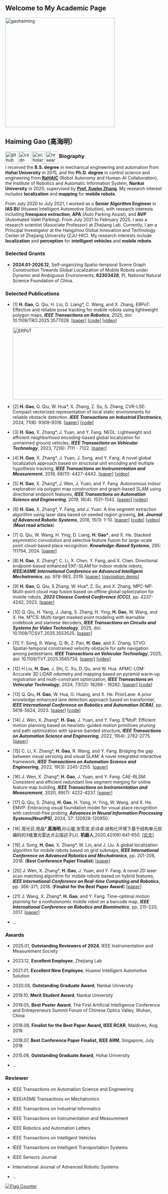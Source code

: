 ## Welcome to My Academic Page

<p align = "left">
  <img src=".\pic\ghm.png" width = "350" height = "350" alt="gaohaiming"/>
</p>


## Haiming Gao (高海明）

[<img src=".\pic\github.jpg" width = "40" height = "" alt="github" align="left"/>](http://github.com/ghm0819)[<img src=".\pic\csdn.jpg" width = "40" height = "" alt="csdn" align="left"/>](https://blog.csdn.net/qq_24893115)[<img src=".\pic\gs.png" width = "40" height = "" alt="scholar" align="left"/>](https://scholar.google.com.hk/citations?user=Vz_6DDwAAAAJ&hl=zh-CN&oi=ao)[<img src=".\pic\rg.png" width = "40" height = "" alt="research" align="left"/>](https://www.researchgate.net/profile/Haiming-Gao-2)

###  Biography

I received the **B.S. degree** in mechanical engineering and automation from **Hohai University** in 2015, and the **Ph.D. degree** in control science and engineering from [**RaHAIC**](https://rh.nankai.edu.cn/) (Robot Autonomy and Human-AI Collaboration), the Institute of Robotics and Automatic Information System, **Nankai University** in 2020, supervised by [**Prof. Xuebo Zhang**](https://ai.nankai.edu.cn/info/1033/3984.htm). My research interest includes **localization** and **mapping** for **mobile robots**.

From July 2020 to July 2021, I worked as a **Senior Algorithm Engineer** in **IAS BU** (Huawei Intelligent Automotive Solution), with research interests including **freespace extraction**, **APA** (Auto Parking Assist), and **AVP** (Automated Valet Parking). From July 2021 to February 2025, I was a research scientist (Associate Professor) at Zhejiang Lab. Currently, I am a Principal Investigator at the Hangzhou Global Innovation and Technology Center of Zhejiang University (ZJU-HIC). My research interests include **localization** and **perception** for **intelligent vehicles** and **mobile robots**.


### Selected Grants
+ **2024.01-2026.12**, Self-organizing Spatio-temporal Scene Graph Construction Towards Global Localization of Mobile Robots under Dynamic and Ambiguous Environments, **62303428**,  PI, National Natural Science Foundation of China.


### Selected Publications

+ [1] **H. Gao**, Q. Qiu, H. Liu, D. Liang\*, C. Wang, and X. Zhang, ERPoT: Effective and reliable pose tracking for mobile robots using lightweight polygon maps, ***IEEE Transactions on Robotics***, 2025, doi: 10.1109/TRO.2025.3577028. [[paper](https://ieeexplore.ieee.org/document/11024226)] [[code](https://github.com/ghm0819/ERPoT)] [[video](https://youtu.be/6XdcXyUrLKw)]
  
  <p align = "left">
  <img src=".\pic\paper\ERPoT.png" width = "600" height = "230" alt="ERPoT"/>
  </p>
  
+ [2] **H. Gao**, Q. Qiu, W. Hua\*, X. Zhang, Z. Su, S. Zhang, CVR-LSE: Compact vectorized representation of local static environments for reliable obstacle detection. ***IEEE Transactions on Industrial Electronics***, 2024, 71(8): 9309-9318. [[paper](https://ieeexplore.ieee.org/document/10287883)] [[code](https://github.com/ghm0819/cvr_lse)]

+ [3] **H. Gao**, X. Zhang\*, J. Yuan, and Y. Fang. NEGL: Lightweight and efficient neighborhood encoding-based global localization for unmanned ground vehicles, ***IEEE Transactions on Vehicular Technology***, 2023, 72(6): 7111 - 7122. [[paper](https://ieeexplore.ieee.org/document/10024765)]

+ [4] **H. Gao**, X. Zhang\*, J. Yuan, J. Song, and Y. Fang. A novel global localization approach based on structural unit encoding and multiple hypothesis tracking, ***IEEE Transactions on Instrumentation and Measurement***, 2019, 68(11): 4427-4442. [[paper](https://ieeexplore.ieee.org/document/8621041)] [[video](https://www.youtube.com/watch?v=0MTvEsSSSz4)]

+ [5] **H. Gao**, X. Zhang\*, J. Wen, J. Yuan, and Y. Fang. Autonomous indoor exploration via polygon map construction and graph-based SLAM using directional endpoint features, ***IEEE Transactions on Automation Science and Engineering***, 2019, 16(4): 1531-1542. [[paper](https://ieeexplore.ieee.org/document/8573855)] [[video](https://www.youtube.com/watch?v=D2Ds_DYySRE)]

+ [6] **H. Gao**, X. Zhang\*, Y. Fang, and J. Yuan. A line segment extraction algorithm using laser data based on seeded region growing, ***Int. Journal of Advanced Robotic Systems***, 2018, 15(1): 1-10. [[paper](https://journals.sagepub.com/doi/epub/10.1177/1729881418755245)] [[code](https://github.com/NKU-MobFly-Robotics/laser-line-segment)] [[video](https://www.youtube.com/watch?v=yNN9NRioOBc)] (**Most read articles**)

+ [7] Q. Qiu, W. Wang, H. Ying, D. Liang, **H. Gao\***, and X. He. Stacked asymmetric convolution and selective feature fusion for large-scale point cloud-based place recognition. ***Knowledge-Based Systems***, 295: 111794, 2024. [[paper](https://www.sciencedirect.com/science/article/abs/pii/S0950705124004283?via%3Dihub)]

+ [8] **H. Gao**, X. Zhang\*, C. Li, X. Chen, Y. Fang, and X. Chen. Directional endpoint-based enhanced EKF-SLAM for indoor mobile robots, ***IEEE/ASME International Conference on Advanced Intelligent Mechatronics***, pp. 978-983, 2019. [[paper](https://ieeexplore.ieee.org/document/8868577)] [[navigation demo](https://www.youtube.com/watch?v=cu_ZK6mHmj0)]

+ [9] **H. Gao**, Q. Qiu, S Zhang, W. Hua\*, Z. Su, and X. Zhang. MPC-MF: Multi-point cloud map fusion based on offline global optimization for mobile robots, ***2023 Chinese Control Conference (CCC)***, pp. 4237-4242, 2023. [[paper](https://ieeexplore.ieee.org/document/10239948)] 

+ [10] Q. Qiu, H. Yang, J. Jiang, S. Zhang, H. Ying, **H. Gao**, W. Wang, and X. He. M³CS: Multi-target masked point modeling with learnable codebook and siamese decoders, ***IEEE Transactions on Circuits and Systems for Video Technology***, 2025, doi: 10.1109/TCSVT.2025.3553525. [[paper](https://ieeexplore.ieee.org/document/10937188)]

+ [11] Y. Song, R. Wang, Q. Bi, Z. Pan, **H. Gao**, and X. Zhang. STVO: Spatial-temporal constrained velocity obstacle for safe navigation among pedestrians. ***IEEE Transactions on Vehicular Technology***, 2025, doi: 10.1109/TVT.2025.3565734. [[paper](https://ieeexplore.ieee.org/document/10980470)] [[video](https://youtu.be/xt4KosuPMYs)]

+ [12] H Liu, **H. Gao**, J. Shi, C. Xu, D. Qu, and W. Hua. APMC-LOM: Accurate 3D LiDAR odometry and mapping based on pyramid warm-up registration and multi-constraint optimization, ***IEEE Transactions on Vehicular Technology***, 2024, 73(12): 18266 - 18282. [[paper](https://ieeexplore.ieee.org/document/10666713)] [[code](https://github.com/BotWhiz/APMC-LOM)]

+ [13] Q. Qiu, **H. Gao**, W. Hua, G. Huang, and X. He. PriorLane: A prior knowledge enhanced lane detection approach based on transformer, ***IEEE International Conference on Robotics and Automation (ICRA)***, pp. 5618-5624, 2023. [[paper](https://ieeexplore.ieee.org/document/10161356)] [[code](https://github.com/vincentqqb/PriorLane)]

+ [14] J. Wen, X. Zhang\*, **H. Gao**, J. Yuan, and Y. Fang. E³MoP: Efficient motion planning based on heuristic-guided motion primitives pruning and path optimization with sparse-banded structure, ***IEEE Transactions on Automation Science and Engineering***, 2022, 19(4): 2762-2775. [[paper](https://ieeexplore.ieee.org/document/9627934)]

+ [15] C. Li, X. Zhang\*, **H. Gao**, R. Wang, and Y. Fang. Bridging the gap between visual servoing and visual SLAM: A novel integrated interactive framework, ***IEEE Transactions on Automation Science and Engineering***, 2022, 19(3): 2245-2255. [[paper](https://ieeexplore.ieee.org/document/9392367)]

+ [16] J. Wen, X. Zhang\*, **H. Gao**, J. Yuan, and Y. Fang. CAE-RLSM: Consistent and efficient redundant line segment merging for online feature map building, ***IEEE Transactions on Instrumentation and Measurement***, 2020, 69(7): 4222-4237. [[paper](https://ieeexplore.ieee.org/document/8882497)]

+ [17] Q. Qiu, S. Zhang, **H. Gao**, H. Yang, H. Ying, W. Wang, and X. He. EMVP: Embracing visual foundation model for visual place recognition with centroid-free probing, ***Advances in Neural Information Processing Systems(NeurIPS)***, 2024, 37: 120928-120950.

+ [18] 周光召,苑晶\*,**高海明**,孙沁璇,张雪波,俞诗卓.结构化环境下基于结构单元软编码的3维激光雷达点云描述子[J]. **机器人**,2020,42(06):641-650. [[论文](https://kns.cnki.net/kcms2/article/abstract?v=3uoqIhG8C44YLTlOAiTRKibYlV5Vjs7i8oRR1PAr7RxjuAJk4dHXonRMFKNxjDxoxdhVwbsDLApY-eqH6_JAUvftlY0adeN-&uniplatform=NZKPT)]

+ [19] J. Song, **H. Gao**, X. Zhang\*, W. Lin, and J. Liu. A global localization algorithm for mobile robots based on grid submaps, ***IEEE International Conference on Advanced Robotics and Mechatronics***, pp. 201-206, 2018. (**Best Conference Paper Finalist**) [[paper](https://ieeexplore.ieee.org/document/8610874)]

+ [20]  J. Wen, X. Zhang\*, **H. Gao**, J. Yuan, and Y. Fang. A novel 2D laser scan matching algorithm for mobile robots based on hybrid features, ***IEEE International Conference on Real-time Computing and Robotics***, pp. 366-371, 2018. (**Finalist for the Best Paper Award**) [[paper](https://ieeexplore.ieee.org/document/8621744)]

+ [21] J. Wang, X. Zhang\*, **H. Gao**, and Y. Fang. Time-optimal motion planning for a nonholonomic mobile robot on a barcode map, ***IEEE International Conference on Robotics and Biomimetics***, pp. 215-220, 2017. [[paper](https://ieeexplore.ieee.org/document/8324420)]

+ ...




### Awards

+ 2025.01, **Outstanding Reviewers of 2024**, IEEE Instrumentation and Measurement Society

+ 2023.12, **Excellent Employee**, Zhejiang Lab

+ 2021.01, **Excellent New Employee**, Huawei Intelligent Automotive Solution

+ 2020.06, **Outstanding Graduate Award**, Nankai University

+ 2019.10, **Merit Student Award**, Nankai University

+ 2019.05, **Best Poster Award**, The First Artificial Intelligence Conference and Entrepreneurs Summit Forum of Chinese Optics Valley, Wuhan, China

+ 2018.08, **Finalist for the Best Paper Award, IEEE RCAR**, Maldives, Aug. 2018

+ 2018.07, **Best Conference Paper Finalist, IEEE ARM**, Singapore, July 2018

+ 2015.06, **Outstanding Graduate Award**, Hohai University

+ ...




### Reviewer

+ IEEE Transactions on Automation Science and Engineering

+ IEEE/ASME Transactions on Mechatronics

+ IEEE Transactions on Industrial Informatics

+ IEEE Transactions on Instrumentation and Measurement

+ IEEE Robotics and Automation Letters

+ IEEE Transactions on Intelligent Vehicles

+ IEEE Transactions on Intelligent Transportation Systems

+ IEEE Sensors Journal

+ International Journal of Advanced Robotic Systems

+ ...



<a href="https://info.flagcounter.com/bjoL"><img src="https://s01.flagcounter.com/map/bjoL/size_l/txt_000000/border_CCCCCC/pageviews_0/viewers_0/flags_0/" alt="Flag Counter" border="0"></a>
